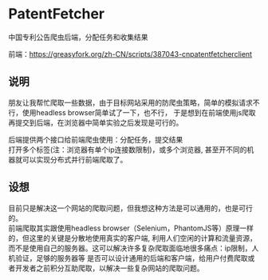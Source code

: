 # PatentFetcher
中国专利公告爬虫后端，分配任务和收集结果

前端：https://greasyfork.org/zh-CN/scripts/387043-cnpatentfetcherclient

## 说明
朋友让我帮忙爬取一些数据，由于目标网站采用的防爬虫策略，简单的模拟请求不行，使用headless browser简单试了一下，也不行，
于是想到在前端使用js爬取再提交到后端，在浏览器中简单实验之后发现是可行的。

后端提供两个接口给前端爬虫使用：分配任务，提交结果  
打开多个标签(注：浏览器有单个ip连接数限制)，或多个浏览器, 甚至开不同的机器就可以实现分布式并行前端爬取了。


## 设想
目前只是解决这一个网站的爬取问题，但我想这种方法是可以通用的，也是可行的。  
前端爬取其实跟使用headless browser（Selenium，PhantomJS等）原理一样的，但这里的关键是分散地使用真实的客户端,
利用人们空闲的计算和流量资源，而不是使用自己的服务器。这可以解决许多复杂爬取面临地很多痛点：ip限制，人机验证，足够的服务器等
是否可以设计通用的后端和客户端，给用户付费爬取或者开发者之前积分互助爬取，以解决一些复杂网站的爬取问题。
